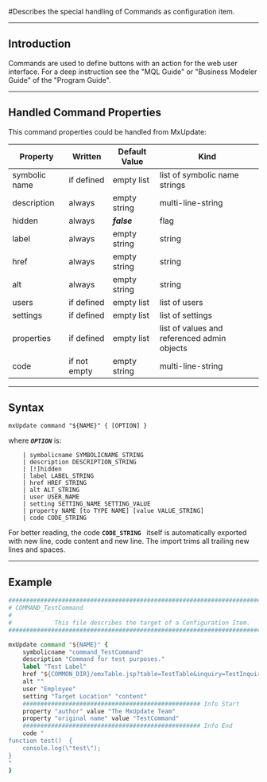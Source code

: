 <!--
 *
 *  This file is part of MxUpdate <http://www.mxupdate.org>.
 *
 *  MxUpdate is a deployment tool for a PLM platform to handle
 *  administration objects as single update files (configuration item).
 *
 *  Copyright (C) 2008-2016 The MxUpdate Team
 *
 *  The Manual of MxUpdate is licensed under a CC BY-NC-SA 4.0 license
 *  (Creative Commons Attribution-NonCommercial-ShareAlike 4.0 
 *  International 4.0 license).
 *
 *  You should have received a copy of the license along with this
 *  work. If not, see <http://creativecommons.org/licenses/by-nc-sa/4.0/>.
 *
-->

#Describes the special handling of Commands as configuration item.

----
## Introduction
Commands are used to define buttons with an action for the web user interface.
For a deep instruction see the "MQL Guide" or "Business Modeler Guide"
of the "Program Guide".

----
## Handled Command Properties
This command properties could be handled from MxUpdate:

Property      | Written      | Default Value | Kind
--------------|--------------|---------------|----
symbolic name | if defined   | empty list    | list of symbolic name strings
description   | always       | empty string  | multi-line-string
hidden        | always       | ***false***   | flag
label         | always       | empty string  | string
href          | always       | empty string  | string
alt           | always       | empty string  | string
users         | if defined   | empty list    | list of users
settings      | if defined   | empty list    | list of settings
properties    | if defined   | empty list    | list of values and referenced admin objects
code          | if not empty | empty string  | multi-line-string

----
## Syntax
```
mxUpdate command "${NAME}" { [OPTION] }
```
where ***`OPTION`*** is:
```
    | symbolicname SYMBOLICNAME_STRING
    | description DESCRIPTION_STRING
    | [!]hidden
    | label LABEL_STRING
    | href HREF_STRING
    | alt ALT_STRING
    | user USER_NAME
    | setting SETTING_NAME SETTING_VALUE
    | property NAME [to TYPE NAME] [value VALUE_STRING]
    | code CODE_STRING
```
For better reading, the code **`CODE_STRING `** itself is automatically exported with new line, code content and new line. The import trims all trailing new lines and spaces.

----
## Example
```tcl
################################################################################
# COMMAND_TestCommand
#
#            This file describes the target of a Configuration Item.
################################################################################

mxUpdate command "${NAME}" {
    symbolicname "command_TestCommand"
    description "Command for test purposes."
    label "Test Label"
    href "${COMMON_DIR}/emxTable.jsp?table=TestTable&inquiry=TestInquiry"
    alt ""
    user "Employee"
    setting "Target Location" "content"
    ################################################## Info Start
    property "author" value "The MxUpdate Team"
    property "original name" value "TestCommand"
    ################################################## Info End
    code "
function test()  {
    console.log(\"test\");
}
"
}
```